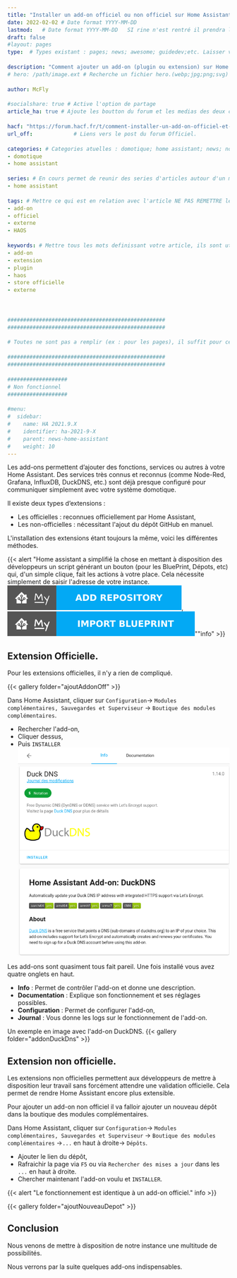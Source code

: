 ```yaml
---
title: "Installer un add-on officiel ou non officiel sur Home Assistant" # Titre article explicite
date: 2022-02-02 # Date format YYYY-MM-DD
lastmod:   # Date format YYYY-MM-DD   SI rine n'est rentré il prendra la modification GIT.
draft: false
#layout: pages 
type:  # Types existant : pages; news; awesome; guidedev;etc. Laisser vide pour les articles

description: "Comment ajouter un add-on (plugin ou extension) sur Home Assistant via le store officiel et via un dépôt externe." # Description du sujet.
# hero: /path/image.ext # Recherche un fichier hero.(webp;jpg;png;svg) a la racine du dossier OU si un hero est defini ici SINON il prend un hero par defaut.

author: McFly

#socialshare: true # Active l'option de partage
article_ha: true # Ajoute les boutton du forum et les medias des deux communautés Home Assistant (Off et HACF)

hacf: "https://forum.hacf.fr/t/comment-installer-un-add-on-officiel-et-non-officiel/2071"     # Liens vers le post du forum HACF.
url_off:             # Liens vers le post du forum Officiel.

categories: # Categories atuelles : domotique; home assistant; news; nodered;....
- domotique
- home assistant

series: # En cours permet de reunir des series d'articles autour d'un meme sujet (ex : bien debuter avec HA; ou les addons essentiels pour commencer).
- home assistant
  
tags: # Mettre ce qui est en relation avec l'article NE PAS REMETTRE les categories.
- add-on
- officiel
- externe
- HAOS

keywords: # Mettre tous les mots definissant votre article, ils sont utilisés pour le referencement. PAS de limitation.
- add-on
- extension
- plugin
- haos
- store officielle
- externe



##################################################
##################################################

# Toutes ne sont pas a remplir (ex : pour les pages), il suffit pour cela de ne rien  mettre apres les : ou alors de commenter la ligne avec un # devant.

##################################################
##################################################

###################
# Non fonctionnel
###################

#menu:
#  sidebar:
#    name: HA 2021.9.X
#    identifier: ha-2021-9-X
#    parent: news-home-assistant
#    weight: 10
---
```

Les add-ons permettent d’ajouter des fonctions, services ou autres à votre Home Assistant. Des services très connus et reconnus (comme Node-Red, Grafana, InfluxDB, DuckDNS, etc.) sont déjà presque configuré pour communiquer simplement avec votre système domotique.

Il existe deux types d’extensions :
* Les officielles : reconnues officiellement par Home Assistant,
* Les non-officielles : nécessitant l'ajout du dépôt GitHub en manuel.

L'installation des extensions étant toujours la même, voici les différentes méthodes.

{{< alert "Home assistant a simplifié la chose en mettant à disposition des développeurs un script générant un bouton (pour les BluePrint, Dépots, etc) qui, d'un simple clique, fait les actions à votre place. Cela nécessite simplement de saisir l'adresse de votre instance. ![Bouton Import Dépôt](img/repository_import.svg), ![Bouton Import BluePrint](img/blueprint_import.svg)""info" >}}

## Extension Officielle.
Pour les extensions officielles, il n'y a rien de compliqué.

{{< gallery folder="ajoutAddonOff" >}}

Dans Home Assistant, cliquer sur `Configuration`-> `Modules complémentaires, Sauvegardes et Superviseur` -> `Boutique des modules complémentaires`.
* Rechercher l'add-on,
* Cliquer dessus,
* Puis `INSTALLER`
![Exemple d'add-on avec DuckDNS](img/addon_duck_dns.png)

Les add-ons sont quasiment tous fait pareil.
Une fois installé vous avez quatre onglets en haut.
* **Info** : Permet de contrôler l'add-on et donne une description.
* **Documentation** : Explique son fonctionnement et ses réglages possibles.
* **Configuration** : Permet de configurer l'add-on,
* **Journal** : Vous donne les logs sur le fonctionnement de l'add-on.

Un exemple en image avec l'add-on DuckDNS.
{{< gallery folder="addonDuckDns" >}}

## Extension non officielle.

Les extensions non officielles permettent aux développeurs de mettre à disposition leur travail sans forcément attendre une validation officielle.
Cela permet de rendre Home Assistant encore plus extensible.

Pour ajouter un add-on non officiel il va falloir ajouter un nouveau dépôt dans la boutique des modules complémentaires.

Dans Home Assistant, cliquer sur `Configuration`-> `Modules complémentaires, Sauvegardes et Superviseur` -> `Boutique des modules complémentaires` ->`...` en haut à droite-> `Dépôts`. 

* Ajouter le lien du dépôt,
* Rafraichir la page via `F5` ou via `Rechercher des mises a jour` dans les `...` en haut à droite.
* Chercher maintenant l'add-on voulu et `INSTALLER`.

{{< alert "Le fonctionnement est identique à un add-on officiel." info >}}

{{< gallery folder="ajoutNouveauDepot" >}}

## Conclusion
Nous venons de mettre à disposition de notre instance une multitude de possibilités.

Nous verrons par la suite quelques add-ons indispensables.